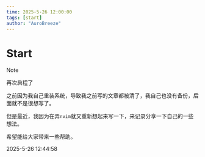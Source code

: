 ```yaml
---
time: 2025-5-26 12:00:00
tags: [start]
author: "AuroBreeze"
---
```


# Start


>[!NOTE]
>再次启程了
>
>之前因为我自己重装系统，导致我之前写的文章都被清了，我自己也没有备份，后面就不是很想写了。
>
>但是最近，我因为在弄`nvim`就又重新想起来写一下，来记录分享一下自己的一些想法。
>
>希望能给大家带来一些帮助。
>
>2025-5-26 12:44:58